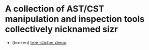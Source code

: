 # A collection of AST/CST manipulation and inspection tools collectively nicknamed sizr

- (broken) [tree-sticher demo](https://mikemikeb.com/sizr-format/src/playground.html)
